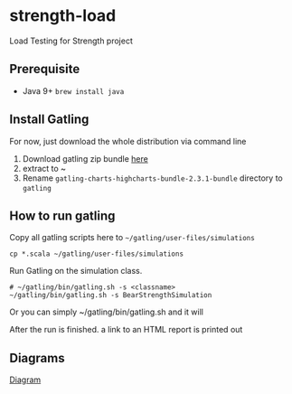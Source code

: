 # strength-load
Load Testing for Strength project

## Prerequisite
* Java 9+ `brew install java`

## Install Gatling
For now, just download the whole distribution via command line

1. Download gatling zip bundle [here](https://repo1.maven.org/maven2/io/gatling/highcharts/gatling-charts-highcharts-bundle/2.3.1/gatling-charts-highcharts-bundle-2.3.1-bundle.zip)
2. extract to ~
3. Rename `gatling-charts-highcharts-bundle-2.3.1-bundle` directory to `gatling`

## How to run gatling

Copy all gatling scripts here to `~/gatling/user-files/simulations`
```
cp *.scala ~/gatling/user-files/simulations
```

Run Gatling on the simulation class.
```
# ~/gatling/bin/gatling.sh -s <classname>  
~/gatling/bin/gatling.sh -s BearStrengthSimulation                                
```
Or you can simply ~/gatling/bin/gatling.sh and it will 

After the run is finished. a link to an HTML report is printed out 

## Diagrams
[Diagram](diagram.png)
